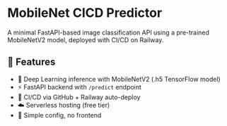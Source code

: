 # MobileNet CICD Predictor

A minimal FastAPI-based image classification API using a pre-trained MobileNetV2 model, deployed with CI/CD on Railway.

## 🚀 Features

- 🧠 Deep Learning inference with MobileNetV2 (.h5 TensorFlow model)
- ⚡ FastAPI backend with `/predict` endpoint
- 🔁 CI/CD via GitHub + Railway auto-deploy
- ☁️ Serverless hosting (free tier)
- 🧾 Simple config, no frontend
